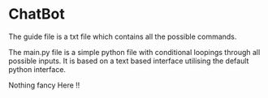 # ChatBot

The guide file is a txt file which contains all the possible commands.


The main.py file is a simple python file with conditional loopings through all possible inputs. It is based on a text based interface utilising the default python interface.

Nothing fancy Here !!

